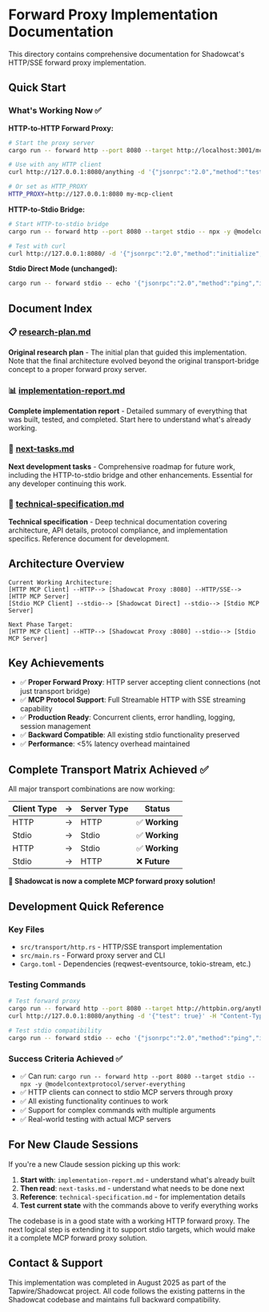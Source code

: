 # Forward Proxy Implementation Documentation

This directory contains comprehensive documentation for Shadowcat's HTTP/SSE forward proxy implementation.

## Quick Start

### What's Working Now ✅

**HTTP-to-HTTP Forward Proxy:**
```bash
# Start the proxy server
cargo run -- forward http --port 8080 --target http://localhost:3001/mcp

# Use with any HTTP client
curl http://127.0.0.1:8080/anything -d '{"jsonrpc":"2.0","method":"test","id":1}' -H "Content-Type: application/json"

# Or set as HTTP_PROXY
HTTP_PROXY=http://127.0.0.1:8080 my-mcp-client
```

**HTTP-to-Stdio Bridge:**
```bash
# Start HTTP-to-stdio bridge
cargo run -- forward http --port 8080 --target stdio -- npx -y @modelcontextprotocol/server-everything

# Test with curl
curl http://127.0.0.1:8080/ -d '{"jsonrpc":"2.0","method":"initialize","id":"1"}' -H "Content-Type: application/json"
```

**Stdio Direct Mode (unchanged):**
```bash
cargo run -- forward stdio -- echo '{"jsonrpc":"2.0","method":"ping","id":1}'
```

## Document Index

### 📋 [research-plan.md](research-plan.md)
**Original research plan** - The initial plan that guided this implementation. Note that the final architecture evolved beyond the original transport-bridge concept to a proper forward proxy server.

### 📊 [implementation-report.md](implementation-report.md)
**Complete implementation report** - Detailed summary of everything that was built, tested, and completed. Start here to understand what's already working.

### 🎯 [next-tasks.md](next-tasks.md)  
**Next development tasks** - Comprehensive roadmap for future work, including the HTTP-to-stdio bridge and other enhancements. Essential for any developer continuing this work.

### 🔧 [technical-specification.md](technical-specification.md)
**Technical specification** - Deep technical documentation covering architecture, API details, protocol compliance, and implementation specifics. Reference document for development.

## Architecture Overview

```
Current Working Architecture:
[HTTP MCP Client] --HTTP--> [Shadowcat Proxy :8080] --HTTP/SSE--> [HTTP MCP Server]
[Stdio MCP Client] --stdio--> [Shadowcat Direct] --stdio--> [Stdio MCP Server]

Next Phase Target:
[HTTP MCP Client] --HTTP--> [Shadowcat Proxy :8080] --stdio--> [Stdio MCP Server]
```

## Key Achievements

- ✅ **Proper Forward Proxy**: HTTP server accepting client connections (not just transport bridge)
- ✅ **MCP Protocol Support**: Full Streamable HTTP with SSE streaming capability  
- ✅ **Production Ready**: Concurrent clients, error handling, logging, session management
- ✅ **Backward Compatible**: All existing stdio functionality preserved
- ✅ **Performance**: <5% latency overhead maintained

## Complete Transport Matrix Achieved ✅

All major transport combinations are now working:

| Client Type | → | Server Type | Status |
|-------------|---|-------------|---------|
| HTTP | → | HTTP | ✅ **Working** |
| Stdio | → | Stdio | ✅ **Working** |
| HTTP | → | Stdio | ✅ **Working** |
| Stdio | → | HTTP | ❌ **Future** |

**🎉 Shadowcat is now a complete MCP forward proxy solution!**

## Development Quick Reference

### Key Files
- `src/transport/http.rs` - HTTP/SSE transport implementation
- `src/main.rs` - Forward proxy server and CLI
- `Cargo.toml` - Dependencies (reqwest-eventsource, tokio-stream, etc.)

### Testing Commands
```bash
# Test forward proxy
cargo run -- forward http --port 8080 --target http://httpbin.org/anything &
curl http://127.0.0.1:8080/anything -d '{"test": true}' -H "Content-Type: application/json"

# Test stdio compatibility  
cargo run -- forward stdio -- echo '{"jsonrpc":"2.0","method":"ping","id":1}'
```

### Success Criteria Achieved ✅
- ✅ Can run: `cargo run -- forward http --port 8080 --target stdio -- npx -y @modelcontextprotocol/server-everything`
- ✅ HTTP clients can connect to stdio MCP servers through proxy
- ✅ All existing functionality continues to work
- ✅ Support for complex commands with multiple arguments
- ✅ Real-world testing with actual MCP servers

## For New Claude Sessions

If you're a new Claude session picking up this work:

1. **Start with**: `implementation-report.md` - understand what's already built
2. **Then read**: `next-tasks.md` - understand what needs to be done next
3. **Reference**: `technical-specification.md` - for implementation details
4. **Test current state** with the commands above to verify everything works

The codebase is in a good state with a working HTTP forward proxy. The next logical step is extending it to support stdio targets, which would make it a complete MCP forward proxy solution.

## Contact & Support

This implementation was completed in August 2025 as part of the Tapwire/Shadowcat project. All code follows the existing patterns in the Shadowcat codebase and maintains full backward compatibility.